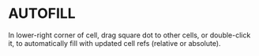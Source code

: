 # AUTOFILL

In lower-right corner of cell, drag square dot to other cells, or double-click it, to automatically fill with updated cell refs (relative or absolute).
